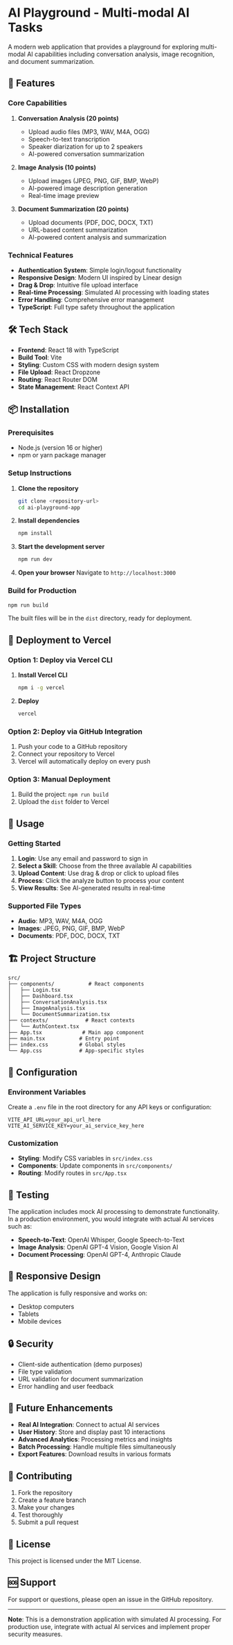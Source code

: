 # AI Playground - Multi-modal AI Tasks

A modern web application that provides a playground for exploring multi-modal AI capabilities including conversation analysis, image recognition, and document summarization.

## 🚀 Features

### Core Capabilities

1. **Conversation Analysis (20 points)**
   - Upload audio files (MP3, WAV, M4A, OGG)
   - Speech-to-text transcription
   - Speaker diarization for up to 2 speakers
   - AI-powered conversation summarization

2. **Image Analysis (10 points)**
   - Upload images (JPEG, PNG, GIF, BMP, WebP)
   - AI-powered image description generation
   - Real-time image preview

3. **Document Summarization (20 points)**
   - Upload documents (PDF, DOC, DOCX, TXT)
   - URL-based content summarization
   - AI-powered content analysis and summarization

### Technical Features

- **Authentication System**: Simple login/logout functionality
- **Responsive Design**: Modern UI inspired by Linear design
- **Drag & Drop**: Intuitive file upload interface
- **Real-time Processing**: Simulated AI processing with loading states
- **Error Handling**: Comprehensive error management
- **TypeScript**: Full type safety throughout the application

## 🛠️ Tech Stack

- **Frontend**: React 18 with TypeScript
- **Build Tool**: Vite
- **Styling**: Custom CSS with modern design system
- **File Upload**: React Dropzone
- **Routing**: React Router DOM
- **State Management**: React Context API

## 📦 Installation

### Prerequisites

- Node.js (version 16 or higher)
- npm or yarn package manager

### Setup Instructions

1. **Clone the repository**
   ```bash
   git clone <repository-url>
   cd ai-playground-app
   ```

2. **Install dependencies**
   ```bash
   npm install
   ```

3. **Start the development server**
   ```bash
   npm run dev
   ```

4. **Open your browser**
   Navigate to `http://localhost:3000`

### Build for Production

```bash
npm run build
```

The built files will be in the `dist` directory, ready for deployment.

## 🚀 Deployment to Vercel

### Option 1: Deploy via Vercel CLI

1. **Install Vercel CLI**
   ```bash
   npm i -g vercel
   ```

2. **Deploy**
   ```bash
   vercel
   ```

### Option 2: Deploy via GitHub Integration

1. Push your code to a GitHub repository
2. Connect your repository to Vercel
3. Vercel will automatically deploy on every push

### Option 3: Manual Deployment

1. Build the project: `npm run build`
2. Upload the `dist` folder to Vercel

## 🎯 Usage

### Getting Started

1. **Login**: Use any email and password to sign in
2. **Select a Skill**: Choose from the three available AI capabilities
3. **Upload Content**: Use drag & drop or click to upload files
4. **Process**: Click the analyze button to process your content
5. **View Results**: See AI-generated results in real-time

### Supported File Types

- **Audio**: MP3, WAV, M4A, OGG
- **Images**: JPEG, PNG, GIF, BMP, WebP
- **Documents**: PDF, DOC, DOCX, TXT

## 🏗️ Project Structure

```
src/
├── components/           # React components
│   ├── Login.tsx
│   ├── Dashboard.tsx
│   ├── ConversationAnalysis.tsx
│   ├── ImageAnalysis.tsx
│   └── DocumentSummarization.tsx
├── contexts/            # React contexts
│   └── AuthContext.tsx
├── App.tsx             # Main app component
├── main.tsx           # Entry point
├── index.css          # Global styles
└── App.css            # App-specific styles
```

## 🔧 Configuration

### Environment Variables

Create a `.env` file in the root directory for any API keys or configuration:

```env
VITE_API_URL=your_api_url_here
VITE_AI_SERVICE_KEY=your_ai_service_key_here
```

### Customization

- **Styling**: Modify CSS variables in `src/index.css`
- **Components**: Update components in `src/components/`
- **Routing**: Modify routes in `src/App.tsx`

## 🧪 Testing

The application includes mock AI processing to demonstrate functionality. In a production environment, you would integrate with actual AI services such as:

- **Speech-to-Text**: OpenAI Whisper, Google Speech-to-Text
- **Image Analysis**: OpenAI GPT-4 Vision, Google Vision AI
- **Document Processing**: OpenAI GPT-4, Anthropic Claude

## 📱 Responsive Design

The application is fully responsive and works on:
- Desktop computers
- Tablets
- Mobile devices

## 🔒 Security

- Client-side authentication (demo purposes)
- File type validation
- URL validation for document summarization
- Error handling and user feedback

## 🚀 Future Enhancements

- **Real AI Integration**: Connect to actual AI services
- **User History**: Store and display past 10 interactions
- **Advanced Analytics**: Processing metrics and insights
- **Batch Processing**: Handle multiple files simultaneously
- **Export Features**: Download results in various formats

## 🤝 Contributing

1. Fork the repository
2. Create a feature branch
3. Make your changes
4. Test thoroughly
5. Submit a pull request

## 📄 License

This project is licensed under the MIT License.

## 🆘 Support

For support or questions, please open an issue in the GitHub repository.

---

**Note**: This is a demonstration application with simulated AI processing. For production use, integrate with actual AI services and implement proper security measures.
